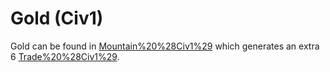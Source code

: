 # Gold (Civ1)

Gold can be found in [Mountain%20%28Civ1%29](Mountains) which generates an extra 6 [Trade%20%28Civ1%29](trade).